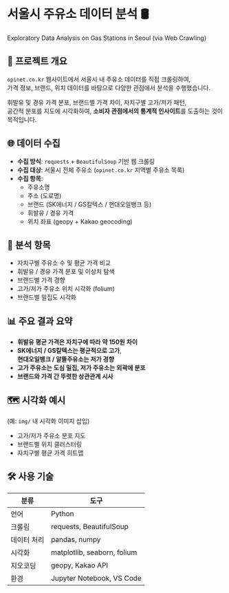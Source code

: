 # 서울시 주유소 데이터 분석 🛢️  
Exploratory Data Analysis on Gas Stations in Seoul (via Web Crawling)

## 📌 프로젝트 개요
`opinet.co.kr` 웹사이트에서 서울시 내 주유소 데이터를 직접 크롤링하여,  
가격 정보, 브랜드, 위치 데이터를 바탕으로 다양한 관점에서 분석을 수행했습니다.

휘발유 및 경유 가격 분포, 브랜드별 가격 차이, 자치구별 고가/저가 패턴,  
공간적 분포를 지도에 시각화하여, **소비자 관점에서의 통계적 인사이트**를 도출하는 것이 목적입니다.

## 🌐 데이터 수집
- **수집 방식**: `requests` + `BeautifulSoup` 기반 웹 크롤링
- **수집 대상**: 서울시 전체 주유소 (`opinet.co.kr` 지역별 주유소 목록)
- **수집 항목**:  
  - 주유소명  
  - 주소 (도로명)  
  - 브랜드 (SK에너지 / GS칼텍스 / 현대오일뱅크 등)  
  - 휘발유 / 경유 가격  
  - 위치 좌표 (geopy + Kakao geocoding)

## 🧠 분석 항목
- 자치구별 주유소 수 및 평균 가격 비교
- 휘발유 / 경유 가격 분포 및 이상치 탐색
- 브랜드별 가격 경향
- 고가/저가 주유소 위치 시각화 (folium)
- 브랜드별 밀집도 시각화

## 📊 주요 결과 요약
- **휘발유 평균 가격은 자치구에 따라 약 150원 차이**
- **SK에너지 / GS칼텍스는 평균적으로 고가**,  
  **현대오일뱅크 / 알뜰주유소는 저가 경향**
- **고가 주유소는 도심 밀집, 저가 주유소는 외곽에 분포**
- **브랜드와 가격 간 뚜렷한 상관관계 시사**

## 🗺️ 시각화 예시
(예: `img/` 내 시각화 이미지 삽입)
- 고가/저가 주유소 분포 지도  
- 브랜드별 위치 클러스터링  
- 자치구별 평균 가격 히트맵

## 🛠️ 사용 기술
| 분류 | 도구 |
|------|------|
| 언어 | Python |
| 크롤링 | requests, BeautifulSoup |
| 데이터 처리 | pandas, numpy |
| 시각화 | matplotlib, seaborn, folium |
| 지오코딩 | geopy, Kakao API |
| 환경 | Jupyter Notebook, VS Code |

